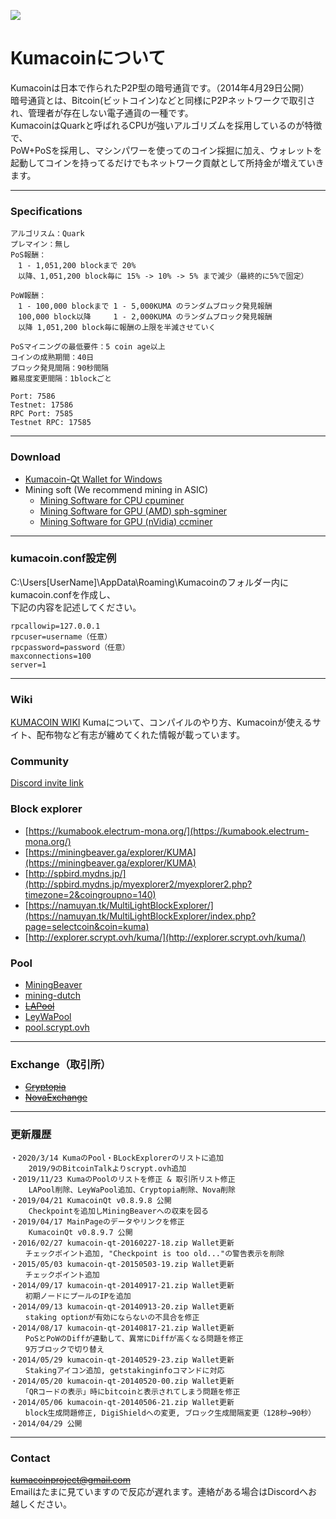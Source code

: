 ![](https://raw.githubusercontent.com/kumacoinproject/kumacoin/master/src/qt/res/images/splash.png)
# Kumacoinについて
Kumacoinは日本で作られたP2P型の暗号通貨です。（2014年4月29日公開）<br>
暗号通貨とは、Bitcoin(ビットコイン)などと同様にP2Pネットワークで取引され、管理者が存在しない電子通貨の一種です。<br>
KumacoinはQuarkと呼ばれるCPUが強いアルゴリズムを採用しているのが特徴で、<br>
PoW+PoSを採用し、マシンパワーを使ってのコイン採掘に加え、ウォレットを起動してコインを持ってるだけでもネットワーク貢献として所持金が増えていきます。

***

### Specifications
```
アルゴリスム：Quark
プレマイン：無し 
PoS報酬： 
　1 - 1,051,200 blockまで 20%
　以降、1,051,200 block毎に 15% -> 10% -> 5% まで減少（最終的に5%で固定）　

PoW報酬： 
　1 - 100,000 blockまで 1 - 5,000KUMA のランダムブロック発見報酬 
　100,000 block以降     1 - 2,000KUMA のランダムブロック発見報酬 
　以降 1,051,200 block毎に報酬の上限を半減させていく 

PoSマイニングの最低要件：5 coin age以上 
コインの成熟期間：40日 
ブロック発見間隔：90秒間隔 
難易度変更間隔：1blockごと

Port: 7586
Testnet: 17586 
RPC Port: 7585
Testnet RPC: 17585
```

***

### Download
* [Kumacoin-Qt Wallet for Windows](https://github.com/kumacoinproject/kumacoin/releases)
* Mining soft (We recommend mining in ASIC)
    * [Mining Software for CPU cpuminer](http://sourceforge.net/projects/philosopherstone/files/QRK/)
    * [Mining Software for GPU (AMD) sph-sgminer](https://bitcointalk.org/index.php?topic=475795.0)
    * [Mining Software for GPU (nVidia) ccminer](https://github.com/cbuchner1/ccminer/releases)

***

### kumacoin.conf設定例
C:\Users\[UserName]\AppData\Roaming\Kumacoinのフォルダー内にkumacoin.confを作成し、<br>
下記の内容を記述してください。
```
rpcallowip=127.0.0.1
rpcuser=username（任意）
rpcpassword=password（任意）
maxconnections=100
server=1
```

***

### Wiki
[KUMACOIN WIKI](http://h2a.sakura.ne.jp/kumawiki/index.php)
Kumaについて、コンパイルのやり方、Kumacoinが使えるサイト、配布物など有志が纏めてくれた情報が載っています。

### Community
[Discord invite link](https://discord.gg/KpJ4Y2u)

### Block explorer
* [https://kumabook.electrum-mona.org/](https://kumabook.electrum-mona.org/)
* [https://miningbeaver.ga/explorer/KUMA](https://miningbeaver.ga/explorer/KUMA)
* [http://spbird.mydns.jp/](http://spbird.mydns.jp/myexplorer2/myexplorer2.php?timezone=2&coingroupno=140)
* [https://namuyan.tk/MultiLightBlockExplorer/](https://namuyan.tk/MultiLightBlockExplorer/index.php?page=selectcoin&coin=kuma)
* [http://explorer.scrypt.ovh/kuma/](http://explorer.scrypt.ovh/kuma/)

### Pool
* [MiningBeaver](https://miningbeaver.ga/)
* [mining-dutch](https://www.mining-dutch.nl/)
* ~~[LAPool](https://lapool.me/)~~
* [LeyWaPool](https://leywapool.com/)
* [pool.scrypt.ovh](https://pool.scrypt.ovh/kumacoin/public/index.php?page=login)

***

### Exchange（取引所）
* ~~[Cryptopia](https://www.cryptopia.co.nz/Exchange/?market=KUMA_BTC)~~
* ~~[NovaExchange](https://novaexchange.com/market/BTC_KUMA/)~~

***

### 更新履歴
```
・2020/3/14 KumaのPool・BLockExplorerのリストに追加
    2019/9のBitcoinTalkよりscrypt.ovh追加
・2019/11/23 KumaのPoolのリストを修正 & 取引所リスト修正
    LAPool削除、LeyWaPool追加、Cryptopia削除、Nova削除
・2019/04/21 KumacoinQt v0.8.9.8 公開
    Checkpointを追加しMiningBeaverへの収束を図る
・2019/04/17 MainPageのデータやリンクを修正
    KumacoinQt v0.8.9.7 公開
・2016/02/27 kumacoin-qt-20160227-18.zip Wallet更新
　　チェックポイント追加, "Checkpoint is too old..."の警告表示を削除
・2015/05/03 kumacoin-qt-20150503-19.zip Wallet更新
　　チェックポイント追加
・2014/09/17 kumacoin-qt-20140917-21.zip Wallet更新
　　初期ノードにプールのIPを追加
・2014/09/13 kumacoin-qt-20140913-20.zip Wallet更新
　　staking optionが有効にならないの不具合を修正
・2014/08/17 kumacoin-qt-20140817-21.zip Wallet更新
　　PoSとPoWのDiffが連動して、異常にDiffが高くなる問題を修正
　　9万ブロックで切り替え
・2014/05/29 kumacoin-qt-20140529-23.zip Wallet更新
　　Stakingアイコン追加, getstakinginfoコマンドに対応
・2014/05/20 kumacoin-qt-20140520-00.zip Wallet更新
　　「QRコードの表示」時にbitcoinと表示されてしまう問題を修正
・2014/05/06 kumacoin-qt-20140506-21.zip Wallet更新
　　block生成問題修正, DigiShieldへの変更, ブロック生成間隔変更（128秒→90秒）
・2014/04/29 公開
```

***

### Contact
~~kumacoinproject@gmail.com~~<br>
Emailはたまに見ていますので反応が遅れます。連絡がある場合はDiscordへお越しください。
